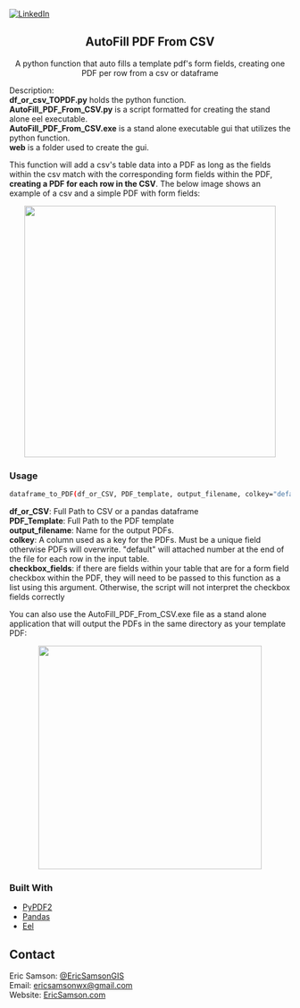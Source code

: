 
[![LinkedIn][linkedin-shield]][linkedin-url]

<p align="center">
  <h2 align="center">AutoFill PDF From CSV</h2>
  <p align="center">
    A python function that auto fills a template pdf's form fields, creating one PDF per row from a csv or dataframe<br>
  </p>
</p>

<!-- ABOUT THE PROJECT -->
  Description:
  <br><b>df_or_csv_TOPDF.py</b> holds the python function.
  <br><b>AutoFill_PDF_From_CSV.py</b> is a script formatted for creating the stand alone eel executable. 
  <br><b>AutoFill_PDF_From_CSV.exe</b> is a stand alone executable gui that utilizes the python function.
  <br><b>web</b> is a folder used to create the gui.
  
  This function will add a csv's table data into a PDF as long as the fields within the csv match with the corresponding form fields within the PDF, <b>creating a PDF for each row in the CSV</b>. The below image shows an example of a csv and a simple PDF with form fields:

<div align="center">
<img src="https://lh3.googleusercontent.com/fpalauNJW2Z9GqUWYgKq4Y2r-XQ6xfujndvKiOEd230ENTFQTFePfARyPREhXHegz9BSpLXUM04VQ9ajF8uyfRv0US8XSK2rhEDrtuy9z8Omsjy-lRQJa-o7TUHHAxpSeKa3Pgra-g=w2400" width="450px">
</div>

<h3>Usage</h3> 

```bash
dataframe_to_PDF(df_or_CSV, PDF_template, output_filename, colkey="default", checkbox_fields="default")
```

<b>df_or_CSV</b>: Full Path to CSV or a pandas dataframe <br>
<b>PDF_Template</b>: Full Path to the PDF template <br>
<b>output_filename</b>: Name for the output PDFs. <br>
<b>colkey</b>: A column used as a key for the PDFs. Must be a unique field otherwise PDFs will overwrite. "default"
will attached number at the end of the file for each row in the input table. <br>
<b>checkbox_fields</b>: if there are fields within your table that are for a form field checkbox within the PDF, they will need to 
be passed to this function as a list using this argument. Otherwise, the script will not interpret the checkbox fields correctly<br>
  
You can also use the AutoFill_PDF_From_CSV.exe file as a stand alone application that will output the PDFs in the same directory as your
template PDF:

<div align="center">
<img src="https://lh3.googleusercontent.com/eZnxZUVJ7u-t54ifK9Qn4akKR8UeKORi9OxdVhULUWAu5Wrb_efzU3N2EnpHI6Gt4TBUoiT0VKAKv4bcVVMRpKgnY_l8ZhpSD_Nh-d9qKd9mqg_eqcKFeBCsBtHfQQJ1QipsLL6deQ=w2400" width="400px">
</div>



### Built With
* [PyPDF2](https://github.com/mstamy2/PyPDF2)
* [Pandas](https://pandas.pydata.org/)
* [Eel](https://github.com/samuelhwilliams/Eel)

<!-- CONTACT -->
## Contact
Eric Samson: [@EricSamsonGIS](https://twitter.com/EricSamsonGIS) <br>
Email: ericsamsonwx@gmail.com <br>
Website: [EricSamson.com](https://ericsamson.com) <br>

[linkedin-shield]: https://img.shields.io/badge/-LinkedIn-black.svg?style=flat-square&logo=linkedin&colorB=555
[linkedin-url]: https://linkedin.com/in/iamericsamson

